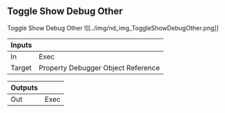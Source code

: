 ## Toggle Show Debug Other
Toggle Show Debug Other
![[../img/nd_img_ToggleShowDebugOther.png]]

|Inputs||
|--|--|
| In | Exec |
| Target | Property Debugger Object Reference |

|Outputs||
|--|--|
| Out | Exec |
